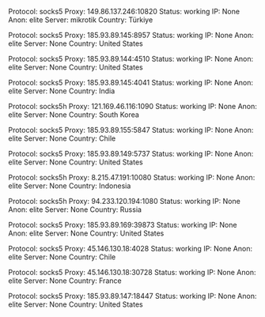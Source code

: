 Protocol: socks5
Proxy: 149.86.137.246:10820
Status: working
IP: None
Anon: elite
Server: mikrotik
Country: Türkiye

Protocol: socks5
Proxy: 185.93.89.145:8957
Status: working
IP: None
Anon: elite
Server: None
Country: United States

Protocol: socks5
Proxy: 185.93.89.144:4510
Status: working
IP: None
Anon: elite
Server: None
Country: United States

Protocol: socks5
Proxy: 185.93.89.145:4041
Status: working
IP: None
Anon: elite
Server: None
Country: India

Protocol: socks5h
Proxy: 121.169.46.116:1090
Status: working
IP: None
Anon: elite
Server: None
Country: South Korea

Protocol: socks5
Proxy: 185.93.89.155:5847
Status: working
IP: None
Anon: elite
Server: None
Country: Chile

Protocol: socks5
Proxy: 185.93.89.149:5737
Status: working
IP: None
Anon: elite
Server: None
Country: United States

Protocol: socks5h
Proxy: 8.215.47.191:10080
Status: working
IP: None
Anon: elite
Server: None
Country: Indonesia

Protocol: socks5h
Proxy: 94.233.120.194:1080
Status: working
IP: None
Anon: elite
Server: None
Country: Russia

Protocol: socks5
Proxy: 185.93.89.169:39873
Status: working
IP: None
Anon: elite
Server: None
Country: United States

Protocol: socks5
Proxy: 45.146.130.18:4028
Status: working
IP: None
Anon: elite
Server: None
Country: Chile

Protocol: socks5
Proxy: 45.146.130.18:30728
Status: working
IP: None
Anon: elite
Server: None
Country: France

Protocol: socks5
Proxy: 185.93.89.147:18447
Status: working
IP: None
Anon: elite
Server: None
Country: United States

